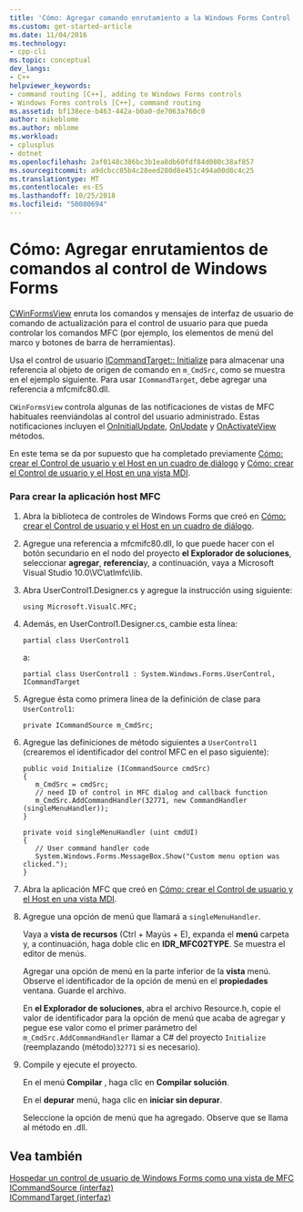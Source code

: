 ```yaml
---
title: 'Cómo: Agregar comando enrutamiento a la Windows Forms Control | Microsoft Docs'
ms.custom: get-started-article
ms.date: 11/04/2016
ms.technology:
- cpp-cli
ms.topic: conceptual
dev_langs:
- C++
helpviewer_keywords:
- command routing [C++], adding to Windows Forms controls
- Windows Forms controls [C++], command routing
ms.assetid: bf138ece-b463-442a-b0a0-de7063a760c0
author: mikeblome
ms.author: mblome
ms.workload:
- cplusplus
- dotnet
ms.openlocfilehash: 2af0148c386bc3b1ea8db60fdf84d080c38af857
ms.sourcegitcommit: a9dcbcc85b4c28eed280d8e451c494a00d8c4c25
ms.translationtype: MT
ms.contentlocale: es-ES
ms.lasthandoff: 10/25/2018
ms.locfileid: "50080694"
---
```

# <a name="how-to-add-command-routing-to-the-windows-forms-control"></a>Cómo: Agregar enrutamientos de comandos al control de Windows Forms

[CWinFormsView](../mfc/reference/cwinformsview-class.md) enruta los comandos y mensajes de interfaz de usuario de comando de actualización para el control de usuario para que pueda controlar los comandos MFC (por ejemplo, los elementos de menú del marco y botones de barra de herramientas).

Usa el control de usuario [ICommandTarget:: Initialize](../mfc/reference/icommandtarget-interface.md#initialize) para almacenar una referencia al objeto de origen de comando en `m_CmdSrc`, como se muestra en el ejemplo siguiente. Para usar `ICommandTarget`, debe agregar una referencia a mfcmifc80.dll.

`CWinFormsView` controla algunas de las notificaciones de vistas de MFC habituales reenviándolas al control del usuario administrado. Estas notificaciones incluyen el [OnInitialUpdate](../mfc/reference/iview-interface.md#oninitialupdate), [OnUpdate](../mfc/reference/iview-interface.md#onupdate) y [OnActivateView](../mfc/reference/iview-interface.md#onactivateview) métodos.

En este tema se da por supuesto que ha completado previamente [Cómo: crear el Control de usuario y el Host en un cuadro de diálogo](../dotnet/how-to-create-the-user-control-and-host-in-a-dialog-box.md) y [Cómo: crear el Control de usuario y el Host en una vista MDI](../dotnet/how-to-create-the-user-control-and-host-mdi-view.md).

### <a name="to-create-the-mfc-host-application"></a>Para crear la aplicación host MFC

1. Abra la biblioteca de controles de Windows Forms que creó en [Cómo: crear el Control de usuario y el Host en un cuadro de diálogo](../dotnet/how-to-create-the-user-control-and-host-in-a-dialog-box.md).

1. Agregue una referencia a mfcmifc80.dll, lo que puede hacer con el botón secundario en el nodo del proyecto **el Explorador de soluciones**, seleccionar **agregar**, **referencia**y, a continuación, vaya a Microsoft Visual Studio 10.0\VC\atlmfc\lib.

1. Abra UserControl1.Designer.cs y agregue la instrucción using siguiente:

    ```
    using Microsoft.VisualC.MFC;
    ```

1. Además, en UserControl1.Designer.cs, cambie esta línea:

    ```
    partial class UserControl1
    ```

   a:

    ```
    partial class UserControl1 : System.Windows.Forms.UserControl, ICommandTarget
    ```

1. Agregue ésta como primera línea de la definición de clase para `UserControl1`:

    ```
    private ICommandSource m_CmdSrc;
    ```

1. Agregue las definiciones de método siguientes a `UserControl1` (crearemos el identificador del control MFC en el paso siguiente):

    ```
    public void Initialize (ICommandSource cmdSrc)
    {
       m_CmdSrc = cmdSrc;
       // need ID of control in MFC dialog and callback function
       m_CmdSrc.AddCommandHandler(32771, new CommandHandler (singleMenuHandler));
    }

    private void singleMenuHandler (uint cmdUI)
    {
       // User command handler code
       System.Windows.Forms.MessageBox.Show("Custom menu option was clicked.");
    }
    ```

1. Abra la aplicación MFC que creó en [Cómo: crear el Control de usuario y el Host en una vista MDI](../dotnet/how-to-create-the-user-control-and-host-mdi-view.md).

1. Agregue una opción de menú que llamará a `singleMenuHandler`.

   Vaya a **vista de recursos** (Ctrl + Mayús + E), expanda el **menú** carpeta y, a continuación, haga doble clic en **IDR_MFC02TYPE**. Se muestra el editor de menús.

   Agregar una opción de menú en la parte inferior de la **vista** menú. Observe el identificador de la opción de menú en el **propiedades** ventana. Guarde el archivo.

   En **el Explorador de soluciones**, abra el archivo Resource.h, copie el valor de identificador para la opción de menú que acaba de agregar y pegue ese valor como el primer parámetro del `m_CmdSrc.AddCommandHandler` llamar a C# del proyecto `Initialize` (reemplazando (método)`32771` si es necesario).

9. Compile y ejecute el proyecto.

   En el menú **Compilar** , haga clic en **Compilar solución**.

   En el **depurar** menú, haga clic en **iniciar sin depurar**.

   Seleccione la opción de menú que ha agregado. Observe que se llama al método en .dll.

## <a name="see-also"></a>Vea también

[Hospedar un control de usuario de Windows Forms como una vista de MFC](../dotnet/hosting-a-windows-forms-user-control-as-an-mfc-view.md)<br/>
[ICommandSource (interfaz)](../mfc/reference/icommandsource-interface.md)<br/>
[ICommandTarget (interfaz)](../mfc/reference/icommandtarget-interface.md)
